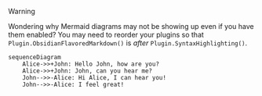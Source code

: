 > [!warning]
> Wondering why Mermaid diagrams may not be showing up even if you have them enabled? You may need to reorder your plugins so that `Plugin.ObsidianFlavoredMarkdown()` is *after* `Plugin.SyntaxHighlighting()`.

```mermaid
sequenceDiagram
    Alice->>+John: Hello John, how are you?
    Alice->>+John: John, can you hear me?
    John-->>-Alice: Hi Alice, I can hear you!
    John-->>-Alice: I feel great!
```
